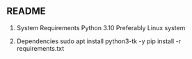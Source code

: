 ## README

1. System Requirements
Python 3.10
Preferably Linux system

2. Dependencies
sudo apt install python3-tk -y 
pip install -r requirements.txt